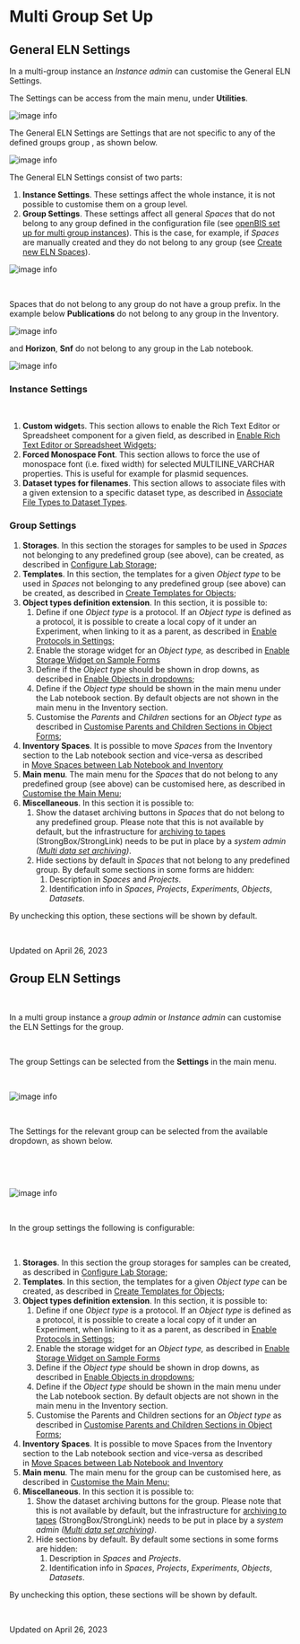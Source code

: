 Multi Group Set Up
====
 
## General ELN Settings

In a multi-group instance an *Instance admin* can customise the General
ELN Settings.

The Settings can be access from the main menu, under **Utilities**.

![image info](img/menu-settings-multigroup.png)

The General ELN Settings are Settings that are not specific to any of
the defined groups group , as shown below.

![image info](img/settings-selection-multigroup.png)

The General ELN Settings consist of two parts:

1.  **Instance Settings**. These settings affect the whole instance, it
    is not possible to customise them on a group level.
2.  **Group Settings**. These settings affect all general *Spaces* that
    do not belong to any group defined in the configuration file
    (see [openBIS set up for multi group
    instances](https://unlimited.ethz.ch/display/openBISDoc2010/User+Group+Management+for+Multi-groups+openBIS+Instances)).
    This is the case, for example, if *Spaces* are manually created and
    they do not belong to any group (see [Create new ELN
    Spaces](https://openbis.readthedocs.io/en/latest/user-documentation/general-admin-users/admins-documentation/space-management.html#create-new-eln-spaces)).


![image info](img/general-settings-1024x545.png)

 

Spaces that do not belong to any group do not have a group prefix. In
the example below **Publications** do not belong to any group in the
Inventory.

![image info](img/labnotebook-non-group-spaces-multigroup.png)

and **Horizon**, **Snf** do not belong to any group in the Lab notebook.

![image info](img/inventory-non-group-spaces-multigroup.png)

### Instance Settings

 

1.  **Custom widget**s. This section allows to enable the Rich Text
    Editor or Spreadsheet component for a given field, as described
    in [Enable Rich Text Editor or Spreadsheet
    Widgets;](https://openbis.readthedocs.io/en/latest/user-documentation/general-admin-users/admins-documentation/new-entity-type-registration.html#enable-rich-text-editor-or-spreadsheet-widgets)
2.  **Forced Monospace Font**. This section allows to force the use of
    monospace font (i.e. fixed width) for selected MULTILINE\_VARCHAR
    properties. This is useful for example for plasmid sequences.
3.  **Dataset types for filenames**. This section allows to associate
    files with a given extension to a specific dataset type, as
    described in [Associate File Types to Dataset
    Types](https://openbis.readthedocs.io/en/latest/user-documentation/general-admin-users/admins-documentation/associate-file-types-to-dataset-types.html).

### Group Settings

1.  **Storages**. In this section the storages for samples to be used in
    *Spaces* not belonging to any predefined group (see above), can be
    created, as described in [Configure Lab
    Storage;](https://openbis.readthedocs.io/en/latest/user-documentation/general-admin-users/admins-documentation/customise-inventory-of-materials-and-samples.html#configure-lab-storage)
2.  **Templates**. In this section, the templates for a given *Object
    type* to be used in *Spaces* not belonging to any predefined group
    (see above) can be created, as described in [Create Templates for
    Objects](https://openbis.readthedocs.io/en/latest/user-documentation/general-admin-users/admins-documentation/create-templates-for-objects.html);
3.  **Object types definition extension**. In this section, it is
    possible to:
    1.  Define if one *Object type* is a protocol. If an *Object type*
        is defined as a protocol, it is possible to create a local copy
        of it under an Experiment, when linking to it as a parent, as
        described in [Enable Protocols in
        Settings;](https://openbis.readthedocs.io/en/latest/user-documentation/general-admin-users/admins-documentation/customise-inventory-of-protocols.html#enable-protocols-in-settings)
    2.  Enable the storage widget for an *Object type,* as described
        in [Enable Storage Widget on Sample
        Forms](https://openbis.readthedocs.io/en/latest/user-documentation/general-admin-users/admins-documentation/customise-inventory-of-materials-and-samples.html#enable-storage-widget-on-sample-forms)
    3.  Define if the *Object type* should be shown in drop downs, as
        described in [Enable Objects in
        dropdowns](https://openbis.readthedocs.io/en/latest/user-documentation/general-admin-users/admins-documentation/new-entity-type-registration.html#enable-objects-in-dropdowns);
    4.  Define if the *Object type* should be shown in the main menu
        under the Lab notebook section. By default objects are not shown
        in the main menu in the Inventory section.
    5.  Customise the *Parents* and *Children* sections for an *Object
        type* as described in [Customise Parents and Children Sections
        in Object
        Forms](https://openbis.readthedocs.io/en/latest/user-documentation/general-admin-users/admins-documentation/customise-parents-and-children-sections-in-object-forms.html);
4.  **Inventory Spaces**. It is possible to move *Spaces* from the
    Inventory section to the Lab notebook section and vice-versa as
    described in [Move Spaces between Lab Notebook and
    Inventory](https://openbis.readthedocs.io/en/latest/user-documentation/general-admin-users/admins-documentation/space-management.html#move-space-between-lab-notebook-and-inventory)
5.  **Main menu**. The main menu for the *Spaces* that do not belong to
    any predefined group (see above) can be customised here, as
    described in [Customise the Main
    Menu;](https://openbis.readthedocs.io/en/latest/user-documentation/general-admin-users/admins-documentation/customise-the-main-menu.html)
6.  **Miscellaneous**. In this section it is possible to:
    1.  Show the dataset archiving buttons in *Spaces* that do not
        belong to any predefined group. Please note that this is not
        available by default, but the infrastructure for [archiving to
        tapes](https://openbis.readthedocs.io/en/latest/user-documentation/general-users/data-archiving.html)
        (StrongBox/StrongLink) needs to be put in place by a *system
        admin ([Multi data set
        archiving](https://unlimited.ethz.ch/display/openBISDoc2010/Multi+data+set+archiving))*.
    2.  Hide sections by default in *Spaces* that not belong to any
        predefined group. By default some sections in some forms are
        hidden:
        1.  Description in *Spaces* and *Projects*.
        2.  Identification info in *Spaces*, *Projects*, *Experiments*,
            *Objects*, *Datasets*.

By unchecking this option, these sections will be shown by default.

 

Updated on April 26, 2023
 
## Group ELN Settings



 

In a multi group instance a *group admin* or *Instance admin* can
customise the ELN Settings for the group.

 

The group Settings can be selected from the **Settings** in the main
menu.

 

![image info](img/menu-settings-multigroup.png)

 

The Settings for the relevant group can be selected from the available
dropdown, as shown below.

 

 

![image info](img/settings-selection-multigroup.png)

 

In the group settings the following is configurable:

 

1.  **Storages**. In this section the group storages for samples can be
    created, as described in [Configure Lab
    Storage;](https://openbis.readthedocs.io/en/latest/user-documentation/general-admin-users/admins-documentation/customise-inventory-of-materials-and-samples.html#configure-lab-storage)
2.  **Templates**. In this section, the templates for a given *Object
    type* can be created, as described in [Create Templates for
    Objects](https://openbis.readthedocs.io/en/latest/user-documentation/general-admin-users/admins-documentation/create-templates-for-objects.html);
3.  **Object types definition extension**. In this section, it is
    possible to:
    1.  Define if one *Object type* is a protocol. If an *Object type*
        is defined as a protocol, it is possible to create a local copy
        of it under an Experiment, when linking to it as a parent, as
        described in [Enable Protocols in
        Settings;](https://openbis.readthedocs.io/en/latest/user-documentation/general-admin-users/admins-documentation/customise-inventory-of-protocols.html#enable-protocols-in-settings)
    2.  Enable the storage widget for an *Object type,* as described
        in [Enable Storage Widget on Sample
        Forms](https://openbis.readthedocs.io/en/latest/user-documentation/general-admin-users/admins-documentation/customise-inventory-of-materials-and-samples.html#enable-storage-widget-on-sample-forms)
    3.  Define if the *Object type* should be shown in drop downs, as
        described in [Enable Objects in
        dropdowns](https://openbis.readthedocs.io/en/latest/user-documentation/general-admin-users/admins-documentation/new-entity-type-registration.html#enable-objects-in-dropdowns);
    4.  Define if the *Object type* should be shown in the main menu
        under the Lab notebook section. By default objects are not shown
        in the main menu in the Inventory section.
    5.  Customise the Parents and Children sections for an *Object type*
        as described in [Customise Parents and Children Sections in
        Object
        Forms](https://openbis.readthedocs.io/en/latest/user-documentation/general-admin-users/admins-documentation/customise-parents-and-children-sections-in-object-forms.html);
4.  **Inventory Spaces**. It is possible to move Spaces from the
    Inventory section to the Lab notebook section and vice-versa as
    described in [Move Spaces between Lab Notebook and
    Inventory](https://openbis.readthedocs.io/en/latest/user-documentation/general-admin-users/admins-documentation/space-management.html#move-space-between-lab-notebook-and-inventory)
5.  **Main menu**. The main menu for the group can be customised here,
    as described in [Customise the Main
    Menu;](https://openbis.readthedocs.io/en/latest/user-documentation/general-admin-users/admins-documentation/customise-the-main-menu.html)
6.  **Miscellaneous**. In this section it is possible to:
    1.  Show the dataset archiving buttons for the group. Please note
        that this is not available by default, but the infrastructure
        for [archiving to
        tapes](https://openbis.readthedocs.io/en/latest/user-documentation/general-users/data-archiving.html)
        (StrongBox/StrongLink) needs to be put in place by a *system
        admin ([Multi data set
        archiving](https://unlimited.ethz.ch/display/openBISDoc2010/Multi+data+set+archiving))*.
    2.  Hide sections by default. By default some sections in some forms
        are hidden:
        1.  Description in *Spaces* and *Projects*.
        2.  Identification info in *Spaces*, *Projects*, *Experiments*,
            *Objects*, *Datasets*.

By unchecking this option, these sections will be shown by default.

 

Updated on April 26, 2023
